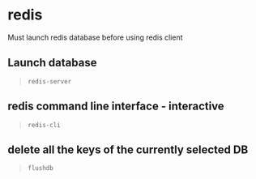 redis
=====

Must launch redis database before using redis client

## Launch database

> `redis-server`

## redis command line interface - interactive

> `redis-cli`

## delete all the keys of the currently selected DB

> `flushdb`

